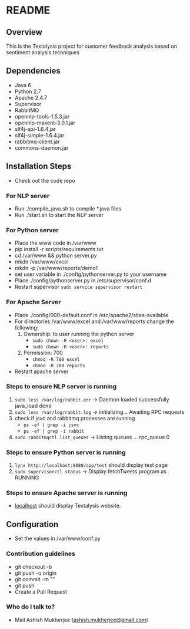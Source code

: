 # README #

## Overview

This is the Textalysis project for customer feedback analysis based on sentiment analysis techniques

## Dependencies

* Java 6
* Python 2.7
* Apache 2.4.7
* Supervisor
* RabbitMQ
* opennlp-tools-1.5.3.jar
* opennlp-maxent-3.0.1.jar
* slf4j-api-1.6.4.jar
* slf4j-simple-1.6.4.jar
* rabbitmq-client.jar
* commons-daemon.jar

## Installation Steps

* Check out the code repo

### For NLP server ###

* Run ./compile_java.sh to compile *.java files
* Run ./start.sh to start the NLP server

### For Python server ###

* Place the www code in /var/www 
* pip install -r scripts/requirements.txt
* cd /var/www && python server.py
* mkdir /var/www/excel
* mkdir -p /var/www/reports/demo1
* set user variable in ./config/pythonserver.py to your username
* Place ./config/pythonserver.py in /etc/supervisor/conf.d
* Restart supervisor ```sudo service supervisor restart```

### For Apache Server ###

* Place ./config/000-default.conf in /etc/apache2/sites-available
* For directories /var/www/excel and /var/www/reports change the following:
    1. Ownership: to user running the python server
        * ```sudo chown -R <user>: excel```
        * ```sudo chown -R <user>: reports```
    2. Permission: 700
        * ```chmod -R 700 excel```
        * ```chmod -R 700 reports```
* Restart apache server

### Steps to ensure NLP server is running ###

1. ```sudo less /var/log/rabbit.err``` -> Daemon loaded successfully java_load done
2. ```sudo less /var/log/rabbit.log``` -> initializing... Awaiting RPC requests
3. check if jsvc and rabbitmq processes are running
    * ```ps -ef | grep -i jsvc```
    * ```ps -ef | grep -i rabbit```
4. ```sudo rabbitmqctl list_queues``` -> Listing queues ... rpc_queue   0

### Steps to ensure Python server is running ###

1. ```lynx http://localhost:8080/app/test``` should display test page
2. ```sudo supervisorctl status``` -> Display fetchTweets program as RUNNING

### Steps to ensure Apache server is running ###

* [localhost](http://localhost) should display Textalysis website.

## Configuration

* Set the values in /var/www/conf.py

### Contribution guidelines ###

* git checkout -b <branch>
* git push -u origin <branch>
* git commit -m "<message>" <files>
* git push
* Create a Pull Request

### Who do I talk to? ###

* Mail Ashish Mukherjee (ashish.mukherjee@gmail.com)
